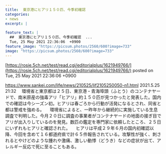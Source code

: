 ```yaml
---
title:  東京港にヒアリ１５０匹、今季初確認  
categories:
- news
excerpt: |
  
feature_text: |
  ##  東京港にヒアリ１５０匹、今季初確認  ...
  Tue, 25 May 2021 22:36:06  +0900
feature_image: "https://picsum.photos/2560/600?image=733"
image: "https://picsum.photos/2560/600?image=733"
---
```


[https://rosie.5ch.net/test/read.cgi/editorialplus/1621949766/](https://rosie.5ch.net/test/read.cgi/editorialplus/1621949766/)
posted on Tue, 25 May 2021 22:36:06  +0900

<!--more-->

https://www.sankei.com/life/news/210525/lif2105250050-n1.html 2021.5.25 21:32 　環境省と東京都は２５日、東京港・青海埠頭（ふとう）のコンテナヤードで、南米原産の強毒アリ「ヒアリ」約１５０匹が見つかったと発表した。国内での確認は今シーズン初。ヒアリは春ごろから行動が活発になるとされ、同省と都は警戒を強める。 　環境省によると、一昨年から継続的に実施している生息調査で判明した。今月２０日に調査の事業者がコンテナヤードの地面の接ぎ目でアリが出入りしているのを発見。数匹の鑑定を専門家に依頼したところ、２５日にいずれもヒアリと確認された。 　ヒアリは平成２９年６月の国内初確認以降、今回を含めて１６都道府県で計６５件報告されている。攻撃性が強く、刺されるとやけどのような腫れや激痛、激しい動悸（どうき）などの症状が出て、アレルギー反応で死に至ることもある。
